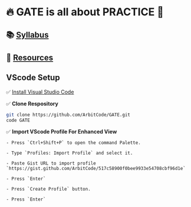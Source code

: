 # :fire: GATE is all about PRACTICE :crossed_fingers:

## :books: [Syllabus](syllabus.md#my-table)

## :traffic_light: [Resources](Resources.md)

## VScode Setup

✅ [Install Visual Studio Code](https://code.visualstudio.com/Download)

✅ **Clone Respository**

```bash
git clone https://github.com/ArbitCode/GATE.git
code GATE
```

✅ **Import VScode Profile For Enhanced View**  

    - Press `Ctrl+Shift+P` to open the command Palette.  

    - Type `Profiles: Import Profile` and select it.  
  
    - Paste Gist URL to import profile `https://gist.github.com/ArbitCode/517c58900f0bee9933e54708cbf96d1e`  

    - Press `Enter`  
  
    - Press `Create Profile` button.  

    - Press `Enter`  
